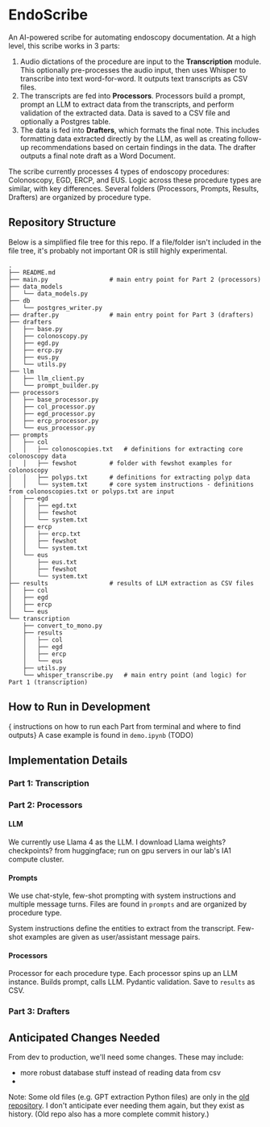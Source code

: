 # EndoScribe

An AI-powered scribe for automating endoscopy documentation. At a high level, this scribe works in 3 parts:
1. Audio dictations of the procedure are input to the **Transcription** module. This optionally pre-processes the audio input, then uses Whisper to transcribe into text word-for-word. It outputs text transcripts as CSV files.
2. The transcripts are fed into **Processors**. Processors build a prompt, prompt an LLM to extract data from the transcripts, and perform validation of the extracted data. Data is saved to a CSV file and optionally a Postgres table.
3. The data is fed into **Drafters**, which formats the final note. This includes formatting data extracted directly by the LLM, as well as creating follow-up recommendations based on certain findings in the data. The drafter outputs a final note draft as a Word Document.

The scribe currently processes 4 types of endoscopy procedures: Colonoscopy, EGD, ERCP, and EUS. Logic across these procedure types are similar, with key differences. Several folders (Processors, Prompts, Results, Drafters) are organized by procedure type.

## Repository Structure
Below is a simplified file tree for this repo. If a file/folder isn't included in the file tree, it's probably not important OR is still highly experimental.

```
.
├── README.md
├── main.py                 # main entry point for Part 2 (processors)
├── data_models
│   └── data_models.py
├── db
│   └── postgres_writer.py
├── drafter.py              # main entry point for Part 3 (drafters)
├── drafters
│   ├── base.py
│   ├── colonoscopy.py
│   ├── egd.py
│   ├── ercp.py
│   ├── eus.py
│   └── utils.py
├── llm
│   ├── llm_client.py
│   └── prompt_builder.py
├── processors
│   ├── base_processor.py
│   ├── col_processor.py
│   ├── egd_processor.py
│   ├── ercp_processor.py
│   └── eus_processor.py
├── prompts
│   ├── col
│   │   ├── colonoscopies.txt   # definitions for extracting core colonoscopy data
│   │   ├── fewshot         # folder with fewshot examples for colonoscopy
│   │   ├── polyps.txt      # definitions for extracting polyp data
│   │   └── system.txt      # core system instructions - definitions from colonoscopies.txt or polyps.txt are input
│   ├── egd
│   │   ├── egd.txt
│   │   ├── fewshot
│   │   └── system.txt
│   ├── ercp
│   │   ├── ercp.txt
│   │   ├── fewshot
│   │   └── system.txt
│   └── eus
│       ├── eus.txt
│       ├── fewshot
│       └── system.txt
├── results                 # results of LLM extraction as CSV files
│   ├── col
│   ├── egd
│   ├── ercp
│   └── eus
└── transcription
    ├── convert_to_mono.py
    ├── results
    │   ├── col
    │   ├── egd
    │   ├── ercp
    │   └── eus
    ├── utils.py
    └── whisper_transcribe.py   # main entry point (and logic) for Part 1 (transcription)
```


## How to Run in Development
{ instructions on how to run each Part from terminal and where to find outputs}
A case example is found in `demo.ipynb` (TODO)

## Implementation Details
### Part 1: Transcription

### Part 2: Processors
#### LLM
We currently use Llama 4 as the LLM. I download Llama weights?checkpoints? from huggingface; run on gpu servers in our lab's IA1 compute cluster.

#### Prompts
We use chat-style, few-shot prompting with system instructions and multiple message turns. Files are found in `prompts` and are organized by procedure type.

System instructions define the entities to extract from the transcript. Few-shot examples are given as user/assistant message pairs.

#### Processors
Processor for each procedure type. Each processor spins up an LLM instance. Builds prompt, calls LLM. Pydantic validation. Save to `results` as CSV.


### Part 3: Drafters



## Anticipated Changes Needed
From dev to production, we'll need some changes. These may include:
- more robust database stuff instead of reading data from csv
- 




Note:
Some old files (e.g. GPT extraction Python files) are only in the [old repository](https://github.com/emilyguancamole/endoscribe-old). I don't anticipate ever needing them again, but they exist as history. (Old repo also has a more complete commit history.)
